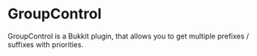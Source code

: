 GroupControl
============

GroupControl is a Bukkit plugin, that allows you to get multiple prefixes / suffixes with priorities.
